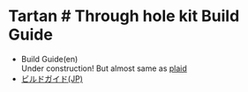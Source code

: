 # Tartan # Through hole kit Build Guide

- Build Guide(en)   
Under construction! But almost same as [plaid](https://github.com/hsgw/plaid/tree/master/doc)
- [ビルドガイド(JP)](/jp)